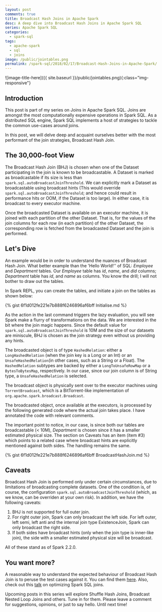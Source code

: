 ```yaml
---
layout: post
comments: true
title: Broadcast Hash Joins in Apache Spark
desc: A deep dive into Broadcast Hash Joins in Apache Spark SQL
series: Apache Spark SQL
categories:
  - spark-sql
tags:
  - apache-spark 
  - sql 
  - joins
image: /public/jointables.png
permalink: /spark-sql/2018/02/17/Broadcast-Hash-Joins-in-Apache-Spark/
---
```

![image-title-here]({{ site.baseurl }}/public/jointables.png){:class="img-responsive"}

## Introduction

This post is part of my series on Joins in Apache Spark SQL. Joins are amongst the most computationally expensive operations in Spark SQL. As a distributed SQL engine, Spark SQL implements a host of strategies to tackle the common use-cases around joins.

In this post, we will delve deep and acquaint ourselves better with the most performant of the join strategies, Broadcast Hash Join.

<!--break-->

## The 30,000-foot View
The Broadcast Hash Join (BHJ) is chosen when one of the Dataset participating in the join is known to be broadcastable. A Dataset is marked as broadcastable if its size is less than `spark.sql.autoBroadcastJoinThreshold`. We can explicitly mark a Dataset as broadcastable using broadcast hints (This would override `spark.sql.autoBroadcastJoinThreshold`; and hence could result in performance hits or OOM, if the Dataset is too large). In either case, it is broadcast to every executor machine.

Once the broadcasted Dataset is available on an executor machine, it is joined with each partition of the other Dataset. That is, for the values of the join columns for each row (in each partition) of the other Dataset, the corresponding row is fetched from the broadcasted Dataset and the join is performed.

## Let's Dive
An example would be in order to understand the nuances of Broadcast Hash Join. What better example than the 'Hello World!'' of SQL: _Employee_ and _Department_ tables. Our _Employee_ table has _id_, _name_, and _did_ columns; _Department_ table has _id_, and _name_ as columns. You know the drill; I will not bother to draw out the tables.

In Spark REPL, you can create the tables, and initiate a join on the tables as shown below:

{% gist 6f1d012fe221e7b888f6246896af6bff Initialise.md %}

As the action in the last command triggers the lazy evaluation, you will see Spark make a flurry of transformations on the data. We are interested in the bit where the join magic happens. Since the default value for `spark.sql.autoBroadcastJoinThreshold` is 10M and the size of our datasets are miniscule, BHJ is chosen as the join strategy even without us providing any hints.

The broadcasted object is of type `HashedRelation`: either a `LongHashedRelation` (when the join key is a Long or an Int) or an `UnsafeHashedRelation`(in other cases, such as a String or a Float). The `HashedRelation` subtypes are backed by either a `LongToUnsafeRowMap` or a `BytesToBytesMap`, respectively. In our case, since our join column is of String type, a `UnsafeHashedRelation` is selected.

The broadcast object is physically sent over to the executor machines using `TorrentBroadcast`, which is a BitTorrent-like implementation of `org.apache.spark.broadcast.Broadcast`.

The broadcasted object, once available at the executors, is processed by the following generated code where the actual join takes place. I have annotated the code with relevant comments. 

The important point to notice, in our case, is since both our tables are broadcastable (< 10M), _Department_ is chosen since it has a smaller estimated physical size. The section on Caveats has an item (item #3) which points to a related case where broadcast hints are explicitly mentioned against both sides. The handling remains the same.

{% gist 6f1d012fe221e7b888f6246896af6bff BroadcastHashJoin.md %}



## Caveats
Broadcast Hash Join is performed only under certain circumstances, due to limitations of broadcasting complete datasets. One of the condition is, of course, the configuration `spark.sql.autoBroadcastJoinThreshold` (which, as we know, can be overriden at your own risk). In addition, we have the following caveats:

1. BHJ is not supported for full outer join.
2. For right outer join, Spark can only broadcast the left side. For left outer, left semi, left anti and the internal join type ExistenceJoin, Spark can only broadcast the right side.
3. If both sides have broadcast hints (only when the join type is inner-like join), the side with a smaller estimated physical size will be broadcast.

All of these stand as of Spark 2.2.0.


## You want more?
A reasonable way to understand the expected behaviour of Broadcast Hash Join is to peruse the test cases against it. You can find them [here](https://github.com/apache/spark/blob/branch-2.2/sql/core/src/test/scala/org/apache/spark/sql/execution/joins/BroadcastJoinSuite.scala). Also, check out this [talk](https://databricks.com/session/optimizing-apache-spark-sql-joins) on optimizing Spark SQL joins.

Upcoming posts in this series will explore Shuffle Hash Joins, Broadcast Nested Loop Joins and others. Tune in for them. Please leave a comment for suggestions, opinions, or just to say hello. Until next time!
